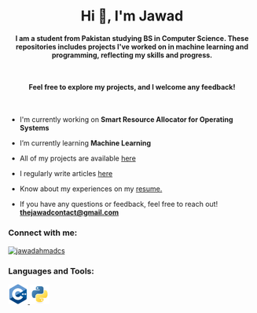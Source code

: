 <h1 align="center">Hi 👋, I'm Jawad</h1>
<h4 align="center">I am a student from Pakistan studying BS in Computer Science. These repositories includes projects I've worked on in machine learning and programming, reflecting my skills and progress.

 </br></br> Feel free to explore my projects, and I welcome any feedback!</h4>

<!-- 
currently disable
<p align="left"> <img src="https://komarev.com/ghpvc/?username=jawadahmadcs&label=Profile%20views&color=0e75b6&style=flat" alt="jawadahmadcs" /> </p>
<p align="left"> <a href="https://github.com/ryo-ma/github-profile-trophy"><img src="https://github-profile-trophy.vercel.app/?username=jawadahmadcs" alt="jawadahmadcs" /></a> </p>

--> 

</br>

-  I'm currently working on **Smart Resource Allocator for Operating Systems**

-  I’m currently learning **Machine Learning**

-  All of my projects are available [here](https://github.com/JawadAhmadCS/CS-Projects)

-  I regularly write articles [here](https://github.com/JawadAhmadCS/JawadAhmadCS/blob/main/README.md)

-  Know about my experiences on my [resume.](https://github.com/JawadAhmadCS/JawadAhmadCS/blob/main/README.md)

-  If you have any questions or feedback, feel free to reach out! **thejawadcontact@gmail.com**

<h3 align="left">Connect with me:</h3>
<p align="left">
<a href="https://linkedin.com/in/jawadahmadcs" target="blank"><img align="center" src="https://raw.githubusercontent.com/rahuldkjain/github-profile-readme-generator/master/src/images/icons/Social/linked-in-alt.svg" alt="jawadahmadcs" height="30" width="40" /></a>
</p>

<h3 align="left">Languages and Tools:</h3>
<p align="left"> <a href="https://www.w3schools.com/cpp/" target="_blank" rel="noreferrer"> <img src="https://raw.githubusercontent.com/devicons/devicon/master/icons/cplusplus/cplusplus-original.svg" alt="cplusplus" width="40" height="40"/> </a> <a href="https://www.python.org" target="_blank" rel="noreferrer"> <img src="https://raw.githubusercontent.com/devicons/devicon/master/icons/python/python-original.svg" alt="python" width="40" height="40"/> </a> </p>
<!-- 
currently disable
<p>&nbsp;<img align="center" src="https://github-readme-stats.vercel.app/api?username=jawadahmadcs&show_icons=true&locale=en" alt="jawadahmadcs" /></p>
--> 
